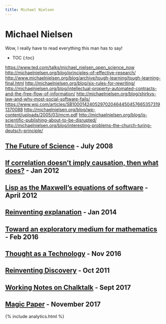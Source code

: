 ```yaml
---
title: Michael Nielsen
---
```


# Michael Nielsen

Wow, I really have to read everything this man has to say!

* TOC
{:toc}

https://www.ted.com/talks/michael_nielsen_open_science_now
http://michaelnielsen.org/blog/principles-of-effective-research/
http://www.michaelnielsen.org/blog/archive/tough-learning/tough-learning-final.html
http://michaelnielsen.org/blog/six-rules-for-rewriting/
http://michaelnielsen.org/blog/intellectual-property-automated-contracts-and-the-free-flow-of-information/
http://michaelnielsen.org/blog/shirkys-law-and-why-most-social-software-fails/
https://www.wsj.com/articles/SB10001424052970204644504576653573191370088
http://michaelnielsen.org/blog/wp-content/uploads/2005/03/mcm.pdf
http://michaelnielsen.org/blog/is-scientific-publishing-about-to-be-disrupted/
http://michaelnielsen.org/blog/interesting-problems-the-church-turing-deutsch-principle/

## [The Future of Science](http://michaelnielsen.org/blog/the-future-of-science-2/) - July 2008

## [If correlation doesn’t imply causation, then what does?](http://www.michaelnielsen.org/ddi/if-correlation-doesnt-imply-causation-then-what-does/) - Jan 2012


## [Lisp as the Maxwell’s equations of software](http://www.michaelnielsen.org/ddi/lisp-as-the-maxwells-equations-of-software/) - April 2012

## [Reinventing explanation](http://michaelnielsen.org/reinventing_explanation/index.html) - Jan 2014

## [Toward an exploratory medium for mathematics](http://cognitivemedium.com/emm/emm.html) - Feb 2016

## [Thought as a Technology](http://cognitivemedium.com/tat/index.html) - Nov 2016

## [Reinventing Discovery](https://www.amazon.com/Reinventing-Discovery-New-Networked-Science/dp/0691148902) - Oct 2011

## [Working Notes on Chalktalk](http://cognitivemedium.com/interfaces-1/index.html) - Sept 2017

## [Magic Paper](http://cognitivemedium.com/magic_paper/) - November 2017

{% include analytics.html %}
